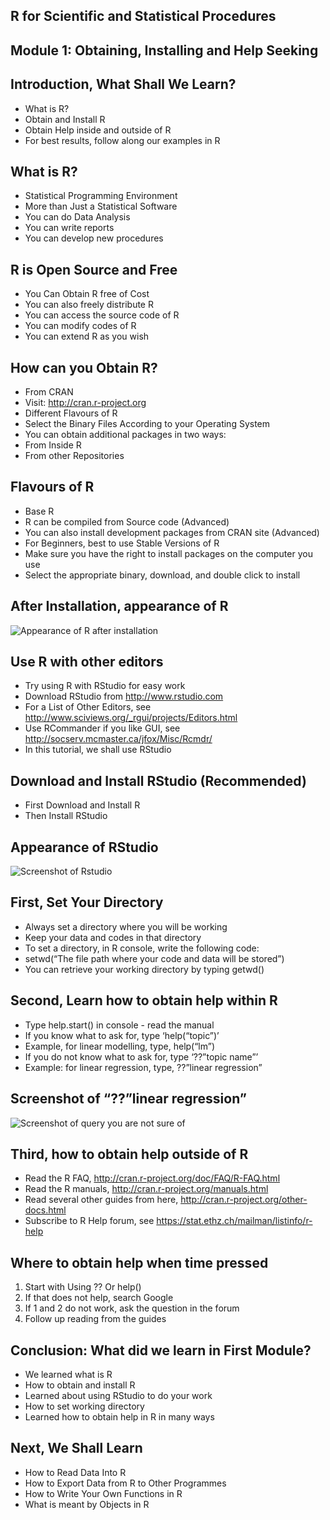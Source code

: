 ## R for Scientific and Statistical Procedures 

## Module 1: Obtaining, Installing and Help Seeking

## Introduction, What Shall We Learn?
* What is R?
* Obtain and Install R
* Obtain Help inside and outside of R
* For best results, follow along our examples in R

## What is R?

* Statistical Programming Environment
* More than Just a Statistical Software
* You can do Data Analysis
* You can write reports
* You can develop new procedures

## R is Open Source and Free

* You Can Obtain R free of Cost
* You can also freely distribute R
* You can access the source code of R
* You can modify codes of R
* You can extend R as you wish

## How can you Obtain R?

* From CRAN
* Visit: http://cran.r-project.org
* Different Flavours of R
* Select the Binary Files According to your Operating System
* You can obtain additional packages in two ways:
* From Inside R
* From other Repositories

## Flavours of R
* Base R
* R can be compiled from Source code (Advanced)
* You can also install development packages from CRAN site (Advanced)
* For Beginners, best to use Stable Versions of R
* Make sure you have the right to install packages on the computer you use
* Select the appropriate binary, download, and double click to install

## After Installation, appearance of R
![Appearance of R after installation](Rscreenshot.png)


## Use R with other editors

* Try using R with RStudio for easy work
* Download RStudio from http://www.rstudio.com
* For a List of Other Editors, see http://www.sciviews.org/_rgui/projects/Editors.html
* Use RCommander if you like GUI, see http://socserv.mcmaster.ca/jfox/Misc/Rcmdr/
* In this tutorial, we shall use RStudio

## Download and Install RStudio (Recommended)
* First Download and Install R
* Then Install RStudio

## Appearance of RStudio
![Screenshot of Rstudio](Rstudio.png)

## First, Set Your Directory
* Always set a directory where you will be working
* Keep your data and codes in that directory
* To set a directory, in R console, write the following code:
* setwd(“The file path where your code and data will be stored”)
* You can retrieve your working directory by typing getwd()

## Second, Learn how to obtain help within R
* Type help.start() in console - read the manual
* If you know what to ask for, type ‘help(“topic”)’
* Example, for linear modelling, type, help(“lm”)
* If you do not know what to ask for, type ‘??”topic name”’
* Example: for linear regression, type, ??”linear regression”

## Screenshot of “??”linear regression”
![Screenshot of query you are not sure of](regression.png)

## Third, how to obtain help outside of R
* Read the R FAQ, http://cran.r-project.org/doc/FAQ/R-FAQ.html
* Read the R manuals, http://cran.r-project.org/manuals.html
* Read several other guides from here, http://cran.r-project.org/other-docs.html
* Subscribe to R Help forum, see https://stat.ethz.ch/mailman/listinfo/r-help

## Where to obtain help when time pressed

1. Start with Using ?? Or help()
2. If that does not help, search Google
3. If 1 and 2 do not work, ask the question in the forum
4. Follow up reading from the guides 

## Conclusion: What did we learn in First Module?
* We learned what is R
* How to obtain and install R
* Learned about using RStudio to do your work
* How to set working directory
* Learned how to obtain help in R in many ways

## Next, We Shall Learn
* How to Read Data Into R
* How to Export Data from R to Other Programmes
* How to Write Your Own Functions in R
* What is meant by Objects in R





